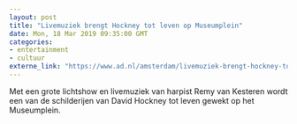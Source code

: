 ```yaml
---
layout: post
title: "Livemuziek brengt Hockney tot leven op Museumplein"
date: Mon, 18 Mar 2019 09:35:00 GMT
categories: 
- entertainment 
- cultuur 
externe_link: "https://www.ad.nl/amsterdam/livemuziek-brengt-hockney-tot-leven-op-museumplein~a1333054/"
---
```


Met een grote lichtshow en livemuziek van harpist Remy van Kesteren wordt een van de schilderijen van David Hockney tot leven gewekt op het Museumplein.

